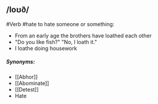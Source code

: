 ## /loʊð/  
#Verb
#hate
to hate someone or something:

- From an early age the brothers have loathed each other
- "Do you like fish?" "No, I loath it."
- I loathe doing housework

##### Synonyms:
- [[Abhor]]
- [[Abominate]]
- [[Detest]]
- Hate

